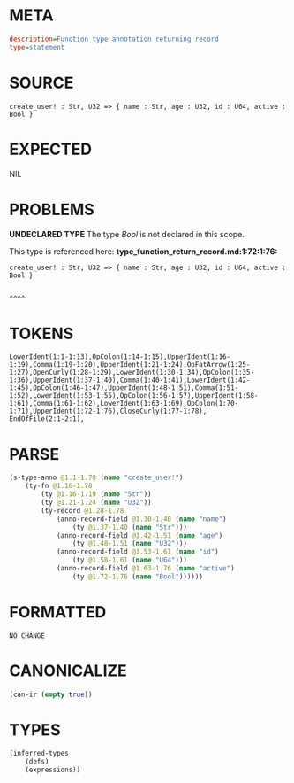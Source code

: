 # META
~~~ini
description=Function type annotation returning record
type=statement
~~~
# SOURCE
~~~roc
create_user! : Str, U32 => { name : Str, age : U32, id : U64, active : Bool }
~~~
# EXPECTED
NIL
# PROBLEMS
**UNDECLARED TYPE**
The type _Bool_ is not declared in this scope.

This type is referenced here:
**type_function_return_record.md:1:72:1:76:**
```roc
create_user! : Str, U32 => { name : Str, age : U32, id : U64, active : Bool }
```
                                                                       ^^^^


# TOKENS
~~~zig
LowerIdent(1:1-1:13),OpColon(1:14-1:15),UpperIdent(1:16-1:19),Comma(1:19-1:20),UpperIdent(1:21-1:24),OpFatArrow(1:25-1:27),OpenCurly(1:28-1:29),LowerIdent(1:30-1:34),OpColon(1:35-1:36),UpperIdent(1:37-1:40),Comma(1:40-1:41),LowerIdent(1:42-1:45),OpColon(1:46-1:47),UpperIdent(1:48-1:51),Comma(1:51-1:52),LowerIdent(1:53-1:55),OpColon(1:56-1:57),UpperIdent(1:58-1:61),Comma(1:61-1:62),LowerIdent(1:63-1:69),OpColon(1:70-1:71),UpperIdent(1:72-1:76),CloseCurly(1:77-1:78),
EndOfFile(2:1-2:1),
~~~
# PARSE
~~~clojure
(s-type-anno @1.1-1.78 (name "create_user!")
	(ty-fn @1.16-1.78
		(ty @1.16-1.19 (name "Str"))
		(ty @1.21-1.24 (name "U32"))
		(ty-record @1.28-1.78
			(anno-record-field @1.30-1.40 (name "name")
				(ty @1.37-1.40 (name "Str")))
			(anno-record-field @1.42-1.51 (name "age")
				(ty @1.48-1.51 (name "U32")))
			(anno-record-field @1.53-1.61 (name "id")
				(ty @1.58-1.61 (name "U64")))
			(anno-record-field @1.63-1.76 (name "active")
				(ty @1.72-1.76 (name "Bool"))))))
~~~
# FORMATTED
~~~roc
NO CHANGE
~~~
# CANONICALIZE
~~~clojure
(can-ir (empty true))
~~~
# TYPES
~~~clojure
(inferred-types
	(defs)
	(expressions))
~~~
